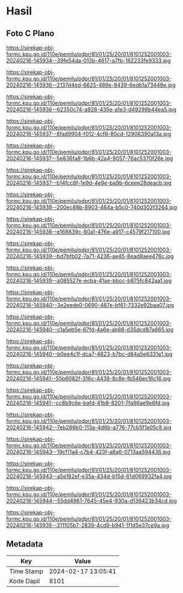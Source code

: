 # Hasil

## Foto C Plano

https://sirekap-obj-formc.kpu.go.id/110e/pemilu/pdpr/81/01/25/20/01/8101252001003-20240216-145934--39fe54da-013b-4617-a7fb-162233fe9333.jpg

https://sirekap-obj-formc.kpu.go.id/110e/pemilu/pdpr/81/01/25/20/01/8101252001003-20240216-145936--2137d4ed-6625-489e-8439-6edb1a73448e.jpg

https://sirekap-obj-formc.kpu.go.id/110e/pemilu/pdpr/81/01/25/20/01/8101252001003-20240216-145936--62350c74-a928-435e-a1e3-d49298b44ea5.jpg

https://sirekap-obj-formc.kpu.go.id/110e/pemilu/pdpr/81/01/25/20/01/8101252001003-20240216-145937--8fad9904-f012-4cf8-80cd-12906390a13a.jpg

https://sirekap-obj-formc.kpu.go.id/110e/pemilu/pdpr/81/01/25/20/01/8101252001003-20240216-145937--5e836fa8-1b6b-42a4-9057-76ac5370f26e.jpg

https://sirekap-obj-formc.kpu.go.id/110e/pemilu/pdpr/81/01/25/20/01/8101252001003-20240216-145937--b14fcc8f-1e9d-4e9e-ba9b-6ceee28deacb.jpg

https://sirekap-obj-formc.kpu.go.id/110e/pemilu/pdpr/81/01/25/20/01/8101252001003-20240216-145938--200ec88b-8903-464a-b5c0-740d302f3264.jpg

https://sirekap-obj-formc.kpu.go.id/110e/pemilu/pdpr/81/01/25/20/01/8101252001003-20240216-145938--e168839c-80a1-476e-a917-c4579f217100.jpg

https://sirekap-obj-formc.kpu.go.id/110e/pemilu/pdpr/81/01/25/20/01/8101252001003-20240216-145939--bd7bfb02-7a71-4236-ae45-8ead8aee476c.jpg

https://sirekap-obj-formc.kpu.go.id/110e/pemilu/pdpr/81/01/25/20/01/8101252001003-20240216-145939--a085527e-ecba-41ae-bbcc-b875fc842aa1.jpg

https://sirekap-obj-formc.kpu.go.id/110e/pemilu/pdpr/81/01/25/20/01/8101252001003-20240216-145940--3e2eede0-0690-487e-bf61-7332e92baa07.jpg

https://sirekap-obj-formc.kpu.go.id/110e/pemilu/pdpr/81/01/25/20/01/8101252001003-20240216-145940--c1a5eb5e-67fd-4a6e-ab88-d35dcd87a665.jpg

https://sirekap-obj-formc.kpu.go.id/110e/pemilu/pdpr/81/01/25/20/01/8101252001003-20240216-145940--b0ee4c1f-dca7-4823-b7bc-d84a5e6331e1.jpg

https://sirekap-obj-formc.kpu.go.id/110e/pemilu/pdpr/81/01/25/20/01/8101252001003-20240216-145941--55b6082f-316c-4438-8c8e-fb546ec16c16.jpg

https://sirekap-obj-formc.kpu.go.id/110e/pemilu/pdpr/81/01/25/20/01/8101252001003-20240216-145941--cc8b9c6e-bafd-41b8-8201-7fa96ae9e6fd.jpg

https://sirekap-obj-formc.kpu.go.id/110e/pemilu/pdpr/81/01/25/20/01/8101252001003-20240216-145942--7eb286b0-113a-4d6b-a776-77cb5f1a05c8.jpg

https://sirekap-obj-formc.kpu.go.id/110e/pemilu/pdpr/81/01/25/20/01/8101252001003-20240216-145943--19cf11a4-c7b4-423f-a8a6-0713aa594436.jpg

https://sirekap-obj-formc.kpu.go.id/110e/pemilu/pdpr/81/01/25/20/01/8101252001003-20240216-145943--a5e182ef-e35a-434d-b15d-61d069932fa4.jpg

https://sirekap-obj-formc.kpu.go.id/110e/pemilu/pdpr/81/01/25/20/01/8101252001003-20240216-145944--55dd4961-7645-45e4-930a-d136423b34cd.jpg

https://sirekap-obj-formc.kpu.go.id/110e/pemilu/pdpr/81/01/25/20/01/8101252001003-20240216-145935--311105b7-2839-4cd9-b941-1f1d5e37ce9a.jpg


## Metadata

| Key        | Value               |
| ---------- | ------------------- |
| Time Stamp | 2024-02-17 13:05:41 |
| Kode Dapil | 8101                |



